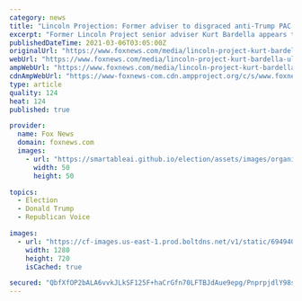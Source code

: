 ```yaml
---
category: news
title: "Lincoln Projection: Former adviser to disgraced anti-Trump PAC calls GOP 'the ultimate grift'"
excerpt: "Former Lincoln Project senior adviser Kurt Bardella appears to have no issue with throwing stones from glass houses, as he recently accused the Republican Party of becoming the \"ultimate grift.\""
publishedDateTime: 2021-03-06T03:05:00Z
originalUrl: "https://www.foxnews.com/media/lincoln-project-kurt-bardella-ulimate-grift"
webUrl: "https://www.foxnews.com/media/lincoln-project-kurt-bardella-ulimate-grift"
ampWebUrl: "https://www.foxnews.com/media/lincoln-project-kurt-bardella-ulimate-grift.amp"
cdnAmpWebUrl: "https://www-foxnews-com.cdn.ampproject.org/c/s/www.foxnews.com/media/lincoln-project-kurt-bardella-ulimate-grift.amp"
type: article
quality: 124
heat: 124
published: true

provider:
  name: Fox News
  domain: foxnews.com
  images:
    - url: "https://smartableai.github.io/election/assets/images/organizations/foxnews.com-50x50.jpg"
      width: 50
      height: 50

topics:
  - Election
  - Donald Trump
  - Republican Voice

images:
  - url: "https://cf-images.us-east-1.prod.boltdns.net/v1/static/694940094001/e1f9656d-7cba-4559-9dd2-a36443ecfd8d/7f4818ba-b646-453c-b190-fe2a5be20568/1280x720/match/image.jpg"
    width: 1280
    height: 720
    isCached: true

secured: "QbfXfOP2bALA6vvkJLkSF125F+haCrGfn70LFTBJdAue9epg/PnprpjdlY98sZt2D06AzwGlkS6HlLU19+W13kLeHV4zkCBwERM1X10cPHttlBFjZaBaAUFEEphdSFaxQWsp+ZfEO9YZ2wKCr5rld3gt5zHhWekn64MDUtUCbsHOfUSDgGL+9gTIp5h9wx24S3Nj39JbZ1ECJ3H3Oano0USlxIV8yhcKXttESxsIT+/UF8F1W/gsyo/6wCwIz0/xal+edSazzxUQVhnvvAXJfaT2RpFMScMLZrAHvu2AoVedCpVAN20MeSML8K2czHDW/E1TKvQRFrK/AKOpn/OLeaAv3WvX7Jgm2yNwER2gGa4=;gzatcFaBeNboNivKMoAyiw=="
---
```


